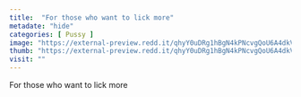 ```yaml
---
title:  "For those who want to lick more"
metadate: "hide"
categories: [ Pussy ]
image: "https://external-preview.redd.it/qhyY0uDRg1hBgN4kPNcvgQoU6A4dkVY4XOYbYvx0HjM.jpg?auto=webp&s=a3a163b76053998570a7c3297d116f17205a55fd"
thumb: "https://external-preview.redd.it/qhyY0uDRg1hBgN4kPNcvgQoU6A4dkVY4XOYbYvx0HjM.jpg?width=960&crop=smart&auto=webp&s=790aaea31462cb44ffa578614b98f46aabd8fae1"
visit: ""
---
```

For those who want to lick more
